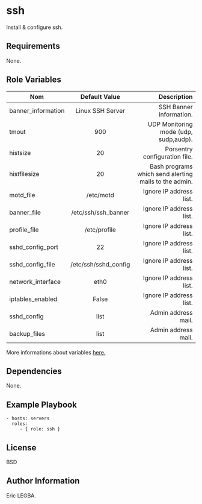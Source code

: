 ssh
=========

Install & configure ssh.

Requirements
------------

None.

Role Variables
--------------

| Nom	        | Default Value	| Description|
| ------------- |:-------------:| ----------:|
|banner_information|Linux SSH Server|SSH Banner information.|
|tmout|900|UDP Monitoring mode (udp, sudp,audp).|
|histsize|20|Porsentry configuration file.|
|histfilesize|20|Bash programs which send alerting mails to the admin.|
|motd_file|/etc/motd|Ignore IP address list.|
|banner_file|/etc/ssh/ssh_banner|Ignore IP address list.|
|profile_file|/etc/profile|Ignore IP address list.|
|sshd_config_port|22|Ignore IP address list.|
|sshd_config_file|/etc/ssh/sshd_config|Ignore IP address list.|
|network_interface|eth0|Ignore IP address list.|
|iptables_enabled|False|Ignore IP address list.|
|sshd_config|list|Admin address mail.|
|backup_files|list|Admin address mail.|

More informations about variables [here.](https://github.com/eleongithub/ansible/blob/it_1/projects/roles/ssh/defaults/main.yml)

Dependencies
------------

None.


Example Playbook
----------------

    - hosts: servers
      roles:
         - { role: ssh }

License
-------

BSD

Author Information
------------------

Eric LEGBA.